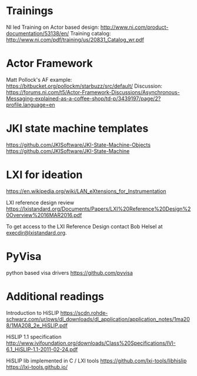 # Trainings
NI led Training on Actor based design: http://www.ni.com/product-documentation/53138/en/
Training catalog: http://www.ni.com/pdf/training/us/20831_Catalog_wr.pdf


# Actor Framework
Matt Pollock's AF example: https://bitbucket.org/pollockm/starbuzz/src/default/
Discussion: https://forums.ni.com/t5/Actor-Framework-Discussions/Asynchronous-Messaging-explained-as-a-coffee-shop/td-p/3439197/page/2?profile.language=en

# JKI state machine templates
https://github.com/JKISoftware/JKI-State-Machine-Objects
https://github.com/JKISoftware/JKI-State-Machine

# LXI for ideation
https://en.wikipedia.org/wiki/LAN_eXtensions_for_Instrumentation

LXI reference design review
https://lxistandard.org/Documents/Papers/LXI%20Reference%20Design%20Overview%2016MAR2016.pdf

To get access to the LXI Reference Design contact Bob Helsel at execdir@lxistandard.org.

# PyVisa
python based visa drivers
https://github.com/pyvisa

# Additional readings

Introduction to HiSLIP 
https://scdn.rohde-schwarz.com/ur/pws/dl_downloads/dl_application/application_notes/1ma208/1MA208_2e_HiSLIP.pdf

HiSLIP 1.1 specification
http://www.ivifoundation.org/downloads/Class%20Specifications/IVI-6.1_HiSLIP-1.1-2011-02-24.pdf

HiSLIP lib implemented in C / LXI tools
https://github.com/lxi-tools/libhislip
https://lxi-tools.github.io/







